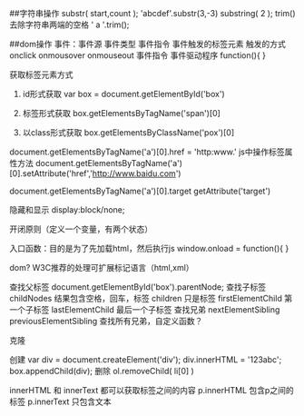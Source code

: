 ##字符串操作
substr( start,count ); 'abcdef'.substr(3,-3)
substring( 2 );
trim()  去除字符串两端的空格  ' a  '.trim();

##dom操作
事件：事件源  事件类型  事件指令
事件触发的标签元素
触发的方式    onclick onmousover onmouseout
事件指令  事件驱动程序 function(){   }

获取标签元素方式
1. id形式获取  var box = document.getElementById('box')
2. 标签形式获取  box.getElementsByTagName('span')[0]

3. 以class形式获取 box.getElementsByClassName('pox')[0]

<a href="#" target="_blank" style=""></a>

document.getElementsByTagName('a')[0].href = 'http:www.'
js中操作标签属性方法
document.getElementsByTagName('a')[0].setAttribute('href','http://www.baidu.com')

document.getElementsByTagName('a')[0].target
getAttribute('target')

隐藏和显示   display:block/none;

开闭原则（定义一个变量，有两个状态）

入口函数：目的是为了先加载html，然后执行js
  window.onload = function(){   }

dom?  W3C推荐的处理可扩展标记语言（html,xml）

查找父标签
    document.getElementById('box').parentNode;
查找子标签
    childNodes   结果包含空格，回车，标签
    children   只是标签
    firstElementChild  第一个子标签
    lastElementChild   最后一个子标签
查找兄弟
    nextElementSibling
    previousElementSibling
    查找所有兄弟，自定义函数？

克隆

创建
    var div = document.createElement('div');
    div.innerHTML = '123abc';
    box.appendChild(div);
删除
    ol.removeChild( li[0] )

innerHTML  和   innerText
都可以获取标签之间的内容
p.innerHTML    包含p之间的标签
p.innerText    只包含文本
